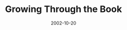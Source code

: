 ---
layout: message
category: message
series: "The Art of Growth"
title: "Growing Through the Book"
date: 2002-10-20
audio-description: "There is an art to growth. Learn to grow up and not just old."
audio: "http://s3.amazonaws.com/crossroadsaudiomessages/Growing Through TheBook.mp3"
audio-title: "Growing Through the Book"
audio-duration: "35&#58;39"
---